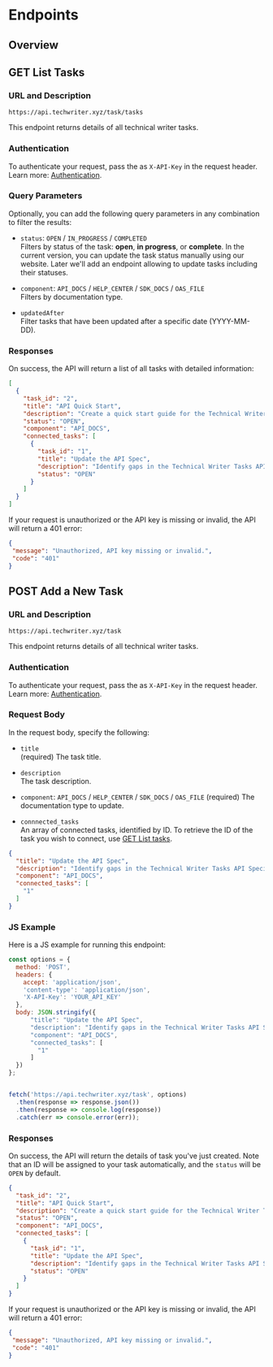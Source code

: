 # Endpoints

## Overview

## GET List Tasks

### URL and Description

```
https://api.techwriter.xyz/task/tasks
```
This endpoint returns details of all technical writer tasks.

### Authentication

To authenticate your request, pass the as `X-API-Key` in the request header. Learn more: [Authentication](03-authentication.md).

### Query Parameters

Optionally, you can add the following query parameters in any combination to filter the results:

- `status`: `OPEN` / `IN_PROGRESS` / `COMPLETED`  
  Filters by status of the task: **open**, **in progress**, or **complete**. In the current version, you can update the task status manually using our website. Later we'll add an endpoint allowing to update tasks including their statuses.

- `component`: `API_DOCS` / `HELP_CENTER` / `SDK_DOCS` / `OAS_FILE`  
  Filters by documentation type.

- `updatedAfter`  
  Filter tasks that have been updated after a specific date (YYYY-MM-DD).

### Responses

On success, the API will return a list of all tasks with detailed information:

```json
[
  {
    "task_id": "2",
    "title": "API Quick Start",
    "description": "Create a quick start guide for the Technical Writer Tasks API.",
    "status": "OPEN",
    "component": "API_DOCS",
    "connected_tasks": [
      {
        "task_id": "1",
        "title": "Update the API Spec",
        "description": "Identify gaps in the Technical Writer Tasks API Specification and update it.",
        "status": "OPEN"
      }
    ]
  }
]
```

If your request is unauthorized or the API key is missing or invalid, the API will return a 401 error:

```json
{
 "message": "Unauthorized, API key missing or invalid.",
 "code": "401"
}
```

## POST Add a New Task

### URL and Description

```
https://api.techwriter.xyz/task
```
This endpoint returns details of all technical writer tasks.

### Authentication

To authenticate your request, pass the as `X-API-Key` in the request header. Learn more: [Authentication](03-authentication.md).

### Request Body

In the request body, specify the following:

- `title`  
  (required) The task title.

- `description`  
  The task description.

- `component`:  `API_DOCS` / `HELP_CENTER` / `SDK_DOCS` / `OAS_FILE` 
  (required) The documentation type to update.

- `connnected_tasks`  
  An array of connected tasks, identified by ID. To retrieve the ID of the task you wish to connect, use [GET List tasks](#get-list-tasks).

```json
{
  "title": "Update the API Spec",
  "description": "Identify gaps in the Technical Writer Tasks API Specification and update it.",
  "component": "API_DOCS",
  "connected_tasks": [
    "1"
  ]
}
```

### JS Example

Here is a JS example for running this endpoint:

```js
const options = {
  method: 'POST',
  headers: {
    accept: 'application/json',
    'content-type': 'application/json',
    'X-API-Key': 'YOUR_API_KEY'
  },
  body: JSON.stringify({
      "title": "Update the API Spec",
      "description": "Identify gaps in the Technical Writer Tasks API Specification and update it.",
      "component": "API_DOCS",
      "connected_tasks": [
        "1"
      ]
  })
};


fetch('https://api.techwriter.xyz/task', options)
  .then(response => response.json())
  .then(response => console.log(response))
  .catch(err => console.error(err));
```

### Responses

On success, the API will return the details of task you've just created. Note that an ID will be assigned to your task automatically, and the `status` will be `OPEN` by default.

```json
{
  "task_id": "2",
  "title": "API Quick Start",
  "description": "Create a quick start guide for the Technical Writer Tasks API.",
  "status": "OPEN",
  "component": "API_DOCS",
  "connected_tasks": [
    {
      "task_id": "1",
      "title": "Update the API Spec",
      "description": "Identify gaps in the Technical Writer Tasks API Specification and update it.",
      "status": "OPEN"
    }
  ]
}
```

If your request is unauthorized or the API key is missing or invalid, the API will return a 401 error:

```json
{
 "message": "Unauthorized, API key missing or invalid.",
 "code": "401"
}
```
